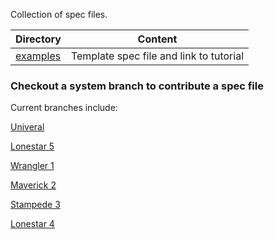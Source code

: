 Collection of spec files.

Directory                 | Content
------------------------- | -------------
[examples](examples)      | Template spec file and link to tutorial


### Checkout a system branch to contribute a spec file

Current branches include:

[Univeral](https://github.com/TACC/hpc_spec/blob/uni)

[Lonestar 5](https://github.com/TACC/hpc_spec/blob/ls5)

[Wrangler 1](https://github.com/TACC/hpc_spec/blob/wr1)

[Maverick 2](https://github.com/TACC/hpc_spec/blob/mk2)

[Stampede 3](https://github.com/TACC/hpc_spec/blob/st3)

[Lonestar 4](https://github.com/TACC/hpc_spec/blob/ls4)
